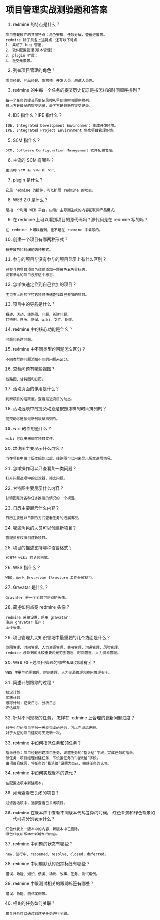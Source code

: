# 项目管理实战测验题和答案

1. redmine 的特点是什么？  
```
项目管理软件的共同特点：角色安排、任务分解，查看进度等。
redmine 除了具备上述特点，还有以下特点：
1. 集成了 bug 管理；
2. 软件配置管理(版本管理)：
3. plugin 扩展；
4. 社交元素等。
```  
2. 列举项目管理的角色？  
```
项目经理、产品经理、架构师、开发人员、测试人员等。
```  
3. redmine 的中每一个任务的提交历史记录是按怎样的时间顺序排列？  
```
每一个任务的提交历史记录按从早到晚时间顺序排列。
最上方是最早的提交记录，最下方是最新的提交记录。  
```
4. IDE 指什么？IPE 指什么？  
```
IDE, Integrated Development Environment 集成开发环境。
IPE, Integrated Project Environment 集成项目管理环境。
```
5. SCM 指什么？  
```
SCM, Software Configuration Management 软件配置管理。
```
6. 主流的 SCM 有哪些？  
```
主流的 SCM 有 SVN 和 Git。
```
7. plugin 是什么？  
```
它是 redmine 的插件，可以扩展 redmine 的功能。
```
8. WEB 2.0 是什么？  
```
是指一个利用 WEB 平台，由用户主导而生成的内容互联网产品模式。
``` 
9. 在 redmine 上可以看到项目的源代码吗？源代码是在 redmine 写的吗？  
```
在 redmine 上可以看到，但不是在 redmine 中编写的。
``` 
10. 创建一个项目有哪两种形式？  
```
有开放的和封闭的两种形式。
``` 
11. 参与的项目与没有参与的项目显示上有什么区别？  
```
已参与的项目项目名称前添加一颗黄色五角星标志，
没有参与的项目没有这个标志。
``` 
12. 怎样快速定位到自己参加的项目？  
```
主页右上角的下拉选项可快速查找自己参加的项目。
``` 
13. 项目中的导航是什么？  
```
概述、活动、线路图、问题、新建问题、
甘特图、日历、新闻、wiki、文件、配置。
``` 
14. redmine 中的核心功能是什么？  
```
问题和新建问题。
```
15. redmine 中不同类型的问题怎么区分？
```
不同类型的问题添加不同的问题来区分。
``` 
16. 查看问题有哪些视图？  
```
线路图、甘特图和日历。
``` 
17. 活动页面的作用是什么？  
```
判断项目的活跃度，查看最近项目的动态。
``` 
18. 活动选项中的提交动态是按照怎样的时间排列的？  
```
提交动态是按最新到最早排列的。
``` 
19. wiki 的作用是什么？  
```
wiki 可以用来编写项目文件。
``` 
20. 路线图主要展示什么内容？  
```
当在项目中做了版本规划以后，线路图可以用来显示版本进展情况。
``` 
21. 怎样操作可以只查看某一类问题？  
```
打开问题选项中的过滤器，筛选问题。
``` 
22. 甘特图主要展示什么内容？  
```
甘特图是对各种任务推进的情况的一个视图。
``` 
23. 日历主要展示什么内容？  
```
日历主要是以日期的方式查看任务的进展情况。
``` 
24. 哪些角色的人员可以创建新项目？  
```
管理员有权限创建新项目。
``` 
25. 项目的描述支持哪种语言格式？  
```
它支持 wiki 的语言格式。
``` 
26. WBS 指什么？  
```
WBS，Work Breakdown Structure 工作分解结构。
``` 
27. Gravatar 是什么？  
```
Gravater 是一个全球可识别的头像。
``` 
28. 简述如何点亮 redmine 头像？  
```
redmine 系统设置，启用 gravatar；
注册 gravatar 账户；
上传头像。
``` 
29. 项目管理九大知识领域中最重要的几个方面是什么？  
```
范围管理、时间管理、人力资源管理、费用管理、沟通管理、风险管理。
redmine 涉及到的比较重要的是范围管理、时间管理、人力资源管理。
``` 
30. WBS 和上述项目管理的哪些知识领域有关？  
```
WBS 主要与范围管理、时间管理、人力资源管理和费用管理有关。
``` 
31. 简述计划跟踪的过程？  
```
制定计划
实施计划
跟踪计划：记录日志、分析日志
评估成果
```
32. 针对不同规模的任务，
怎样在 redmine 上合理的更新问题进度？
```
对于小型的项目不到一天能完成的任务，可以完成后更新。
对于大型的项目建议每天更新一次。
```
33. redmine 中如何指派任务和领任务？
```
指派任务：项目经理创建项目任务，设置任务的“指派给”字段，完成任务的指派。
领任务：项目经理创建任务，不设置任务的“指派给”字段，
由项目组成员，将任务的“指派给”设置为自己，完成任务的认领。
```
34. redmine 中如何实现版本的迭代？
```
在配置选项中新建版本。
```
35. 如何查看已关闭的项目？
```
过滤器选项中，选择查看已关闭项目。
```
36. redmine 在版本库中查看不同版本代码差异的时候，
红色背景和绿色背景的代码块分别表示什么？  
```
红色代表上一版本中的内容，新版本中已删除。
绿色代表新版本中新增加的内容。
```
37. redmine 中问题的状态有哪些？
```
new、进行中、reopened、resolve、closed、deferred。
```
38. redmine 中问题默认的跟踪标签有哪些？
```
错误、功能、知识、债务、场景、故事、任务、测试案例。
```
39. redmine 中跟测试相关的跟踪标签有哪些？
```
错误、功能、测试案例等。
```
40. 相关的任务如何关联？
```
相关任务可以通过创建子任务进行关联。
```
